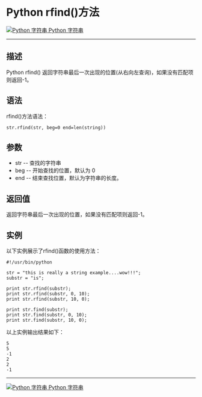 Python rfind()方法
================

 [![Python 字符串](../images/up.gif) Python 字符串](python-strings.html)

* * *

描述
--

Python rfind() 返回字符串最后一次出现的位置(从右向左查询)，如果没有匹配项则返回-1。

语法
--

rfind()方法语法：
```
str.rfind(str, beg=0 end=len(string))
```
参数
--

*   str -- 查找的字符串
*   beg -- 开始查找的位置，默认为 0
*   end -- 结束查找位置，默认为字符串的长度。

返回值
---

返回字符串最后一次出现的位置，如果没有匹配项则返回-1。

实例
--

以下实例展示了rfind()函数的使用方法：
```
#!/usr/bin/python

str = "this is really a string example....wow!!!";
substr = "is";

print str.rfind(substr);
print str.rfind(substr, 0, 10);
print str.rfind(substr, 10, 0);

print str.find(substr);
print str.find(substr, 0, 10);
print str.find(substr, 10, 0);
```
以上实例输出结果如下：
```
5
5
-1
2
2
-1
```
* * *

 [![Python 字符串](../images/up.gif) Python 字符串](python-strings.html)